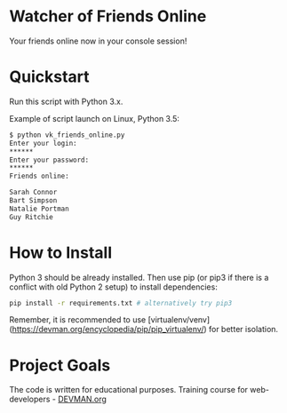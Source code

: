 # Watcher of Friends Online

Your friends online now in your console session!

# Quickstart

Run this script with Python 3.x.

Example of script launch on Linux, Python 3.5:

```bash
$ python vk_friends_online.py
Enter your login:
******
Enter your password:
******
Friends online:

Sarah Connor
Bart Simpson
Natalie Portman
Guy Ritchie
```

# How to Install

Python 3 should be already installed. 
Then use pip (or pip3 if there is a conflict with old Python 2 setup) to install dependencies:

```bash
pip install -r requirements.txt # alternatively try pip3
```

Remember, it is recommended to use [virtualenv/venv]
(https://devman.org/encyclopedia/pip/pip_virtualenv/) for better isolation.

# Project Goals

The code is written for educational purposes. Training course for web-developers - [DEVMAN.org](https://devman.org)

